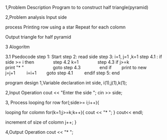 1,Problem Description
Program to to construct half triangle(pyramid)

2,Problem analysis
Input
side

process
Printing row using a star
Repeat for each colomn

Output
triangle for half pyramid

3 Alogoritm

3.1 Psedocode
step 1: Start
step 2: read side
step 3: i=1, j=1 ,k=1
step 4.1 : if side >= i then
    step 4.2 k=1
    step 4.3 if j>=k
      print "* "
       goto step 4.3
    end if
  print to new
   j=j+1
   i=i+1
  goto step 4.1
   endif
step 5: end

program design
1,Variable declaration
int side, i(1),j(1),k(1);

2,Input Operation
cout << "Enter the side ";
cin >> side;

3, Process
looping for row
for(;side>= i;i++){

looping for colomn
for(k=1;j>=k;k++){
cout << "* ";
}
cout<< endl;

increment of size of colomn
j++;
}

4,Output Operation
cout << "* ";

